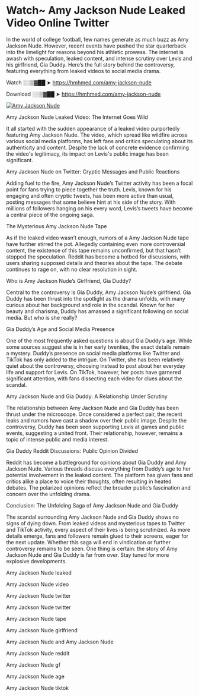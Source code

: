 # Watch~ Amy Jackson Nude Leaked Video Online Twitter

In the world of college football, few names generate as much buzz as Amy Jackson Nude. However, recent events have pushed the star quarterback into the limelight for reasons beyond his athletic prowess. The internet is awash with speculation, leaked content, and intense scrutiny over Levis and his girlfriend, Gia Duddy. Here’s the full story behind the controversy, featuring everything from leaked videos to social media drama.

Watch ░░▒▓██ ➤ https://hmhmed.com/amy-jackson-nude

Download ░░▒▓██ ➤ https://hmhmed.com/amy-jackson-nude

[![Amy Jackson Nude](https://i.imgur.com/dJHk4Zq.gif)](https://hmhmed.com/amy-jackson-nude)

Amy Jackson Nude Leaked Video: The Internet Goes Wild

It all started with the sudden appearance of a leaked video purportedly featuring Amy Jackson Nude. The video, which spread like wildfire across various social media platforms, has left fans and critics speculating about its authenticity and content. Despite the lack of concrete evidence confirming the video's legitimacy, its impact on Levis's public image has been significant.

Amy Jackson Nude on Twitter: Cryptic Messages and Public Reactions

Adding fuel to the fire, Amy Jackson Nude’s Twitter activity has been a focal point for fans trying to piece together the truth. Levis, known for his engaging and often cryptic tweets, has been more active than usual, posting messages that some believe hint at his side of the story. With millions of followers hanging on his every word, Levis’s tweets have become a central piece of the ongoing saga.

The Mysterious Amy Jackson Nude Tape

As if the leaked video wasn’t enough, rumors of a Amy Jackson Nude tape have further stirred the pot. Allegedly containing even more controversial content, the existence of this tape remains unconfirmed, but that hasn’t stopped the speculation. Reddit has become a hotbed for discussions, with users sharing supposed details and theories about the tape. The debate continues to rage on, with no clear resolution in sight.

Who is Amy Jackson Nude’s Girlfriend, Gia Duddy?

Central to the controversy is Gia Duddy, Amy Jackson Nude’s girlfriend. Gia Duddy has been thrust into the spotlight as the drama unfolds, with many curious about her background and role in the scandal. Known for her beauty and charisma, Duddy has amassed a significant following on social media. But who is she really?

Gia Duddy’s Age and Social Media Presence

One of the most frequently asked questions is about Gia Duddy’s age. While some sources suggest she is in her early twenties, the exact details remain a mystery. Duddy’s presence on social media platforms like Twitter and TikTok has only added to the intrigue. On Twitter, she has been relatively quiet about the controversy, choosing instead to post about her everyday life and support for Levis. On TikTok, however, her posts have garnered significant attention, with fans dissecting each video for clues about the scandal.

Amy Jackson Nude and Gia Duddy: A Relationship Under Scrutiny

The relationship between Amy Jackson Nude and Gia Duddy has been thrust under the microscope. Once considered a perfect pair, the recent leaks and rumors have cast a shadow over their public image. Despite the controversy, Duddy has been seen supporting Levis at games and public events, suggesting a united front. Their relationship, however, remains a topic of intense public and media interest.

Gia Duddy Reddit Discussions: Public Opinion Divided

Reddit has become a battleground for opinions about Gia Duddy and Amy Jackson Nude. Various threads discuss everything from Duddy’s age to her potential involvement in the leaked content. The platform has given fans and critics alike a place to voice their thoughts, often resulting in heated debates. The polarized opinions reflect the broader public’s fascination and concern over the unfolding drama.

Conclusion: The Unfolding Saga of Amy Jackson Nude and Gia Duddy

The scandal surrounding Amy Jackson Nude and Gia Duddy shows no signs of dying down. From leaked videos and mysterious tapes to Twitter and TikTok activity, every aspect of their lives is being scrutinized. As more details emerge, fans and followers remain glued to their screens, eager for the next update. Whether this saga will end in vindication or further controversy remains to be seen. One thing is certain: the story of Amy Jackson Nude and Gia Duddy is far from over. Stay tuned for more explosive developments.

Amy Jackson Nude leaked

Amy Jackson Nude video

Amy Jackson Nude twitter

Amy Jackson Nude twitter

Amy Jackson Nude tape

Amy Jackson Nude girlfriend

Amy Jackson Nude and Amy Jackson Nude

Amy Jackson Nude reddit

Amy Jackson Nude gf

Amy Jackson Nude age

Amy Jackson Nude tiktok